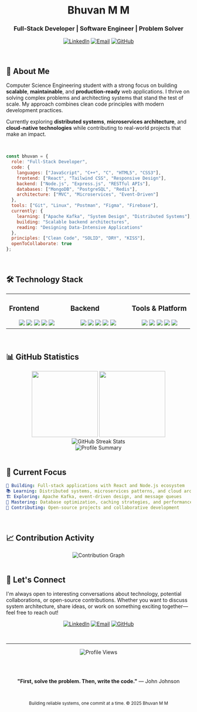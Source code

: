 <div align="center">

# Bhuvan M M

### Full-Stack Developer | Software Engineer | Problem Solver

[![LinkedIn](https://img.shields.io/badge/-LinkedIn-0077B5?style=flat-square&logo=linkedin&logoColor=white)](https://www.linkedin.com/in/bhuvan-m-m-6b370a259)
[![Email](https://img.shields.io/badge/-Email-D14836?style=flat-square&logo=gmail&logoColor=white)](mailto:bhuvanmm@icloud.com)
[![GitHub](https://img.shields.io/badge/-GitHub-181717?style=flat-square&logo=github&logoColor=white)](https://github.com/bhuvanmm)

</div>

<br>

## 🚀 About Me

Computer Science Engineering student with a strong focus on building **scalable**, **maintainable**, and **production-ready** web applications. I thrive on solving complex problems and architecting systems that stand the test of scale. My approach combines clean code principles with modern development practices.

Currently exploring **distributed systems**, **microservices architecture**, and **cloud-native technologies** while contributing to real-world projects that make an impact.

<br>

```javascript
const bhuvan = {
  role: "Full-Stack Developer",
  code: {
    languages: ["JavaScript", "C++", "C", "HTML5", "CSS3"],
    frontend: ["React", "Tailwind CSS", "Responsive Design"],
    backend: ["Node.js", "Express.js", "RESTful APIs"],
    databases: ["MongoDB", "PostgreSQL", "Redis"],
    architecture: ["MVC", "Microservices", "Event-Driven"]
  },
  tools: ["Git", "Linux", "Postman", "Figma", "Firebase"],
  currently: {
    learning: ["Apache Kafka", "System Design", "Distributed Systems"],
    building: "Scalable backend architectures",
    reading: "Designing Data-Intensive Applications"
  },
  principles: ["Clean Code", "SOLID", "DRY", "KISS"],
  openToCollaborate: true
};
```

<br>

## 🛠️ Technology Stack

<table>
<tr>
<td valign="top" width="33%">

### Frontend
<div align="center">
<img src="https://img.shields.io/badge/-React-61DAFB?style=for-the-badge&logo=react&logoColor=black" />
<img src="https://img.shields.io/badge/-JavaScript-F7DF1E?style=for-the-badge&logo=javascript&logoColor=black" />
<img src="https://img.shields.io/badge/-HTML5-E34F26?style=for-the-badge&logo=html5&logoColor=white" />
<img src="https://img.shields.io/badge/-CSS3-1572B6?style=for-the-badge&logo=css3&logoColor=white" />
<img src="https://img.shields.io/badge/-Tailwind-06B6D4?style=for-the-badge&logo=tailwind-css&logoColor=white" />
</div>

</td>
<td valign="top" width="33%">

### Backend
<div align="center">
<img src="https://img.shields.io/badge/-Node.js-339933?style=for-the-badge&logo=node.js&logoColor=white" />
<img src="https://img.shields.io/badge/-Express-000000?style=for-the-badge&logo=express&logoColor=white" />
<img src="https://img.shields.io/badge/-MongoDB-47A248?style=for-the-badge&logo=mongodb&logoColor=white" />
<img src="https://img.shields.io/badge/-PostgreSQL-4169E1?style=for-the-badge&logo=postgresql&logoColor=white" />
<img src="https://img.shields.io/badge/-Redis-DC382D?style=for-the-badge&logo=redis&logoColor=white" />
</div>

</td>
<td valign="top" width="33%">

### Tools & Platform
<div align="center">
<img src="https://img.shields.io/badge/-Git-F05032?style=for-the-badge&logo=git&logoColor=white" />
<img src="https://img.shields.io/badge/-Linux-FCC624?style=for-the-badge&logo=linux&logoColor=black" />
<img src="https://img.shields.io/badge/-Firebase-FFCA28?style=for-the-badge&logo=firebase&logoColor=black" />
<img src="https://img.shields.io/badge/-Kafka-231F20?style=for-the-badge&logo=apache-kafka&logoColor=white" />
<img src="https://img.shields.io/badge/-Postman-FF6C37?style=for-the-badge&logo=postman&logoColor=white" />
</div>

</td>
</tr>
</table>

<br>

## 📊 GitHub Statistics

<div align="center">
  <img height="180em" src="https://github-readme-stats.vercel.app/api?username=bhuvanmm&show_icons=true&theme=radical&include_all_commits=true&count_private=true&hide_border=true&bg_color=0d1117&title_color=58a6ff&icon_color=1f6feb&text_color=c9d1d9"/>
  <img height="180em" src="https://github-readme-stats.vercel.app/api/top-langs/?username=bhuvanmm&layout=compact&langs_count=8&theme=radical&hide_border=true&bg_color=0d1117&title_color=58a6ff&text_color=c9d1d9"/>
</div>

<div align="center">
  <img src="https://github-readme-streak-stats.herokuapp.com/?user=bhuvanmm&theme=radical&hide_border=true&background=0d1117&ring=58a6ff&fire=58a6ff&currStreakLabel=58a6ff" alt="GitHub Streak Stats" />
</div>

<div align="center">
  <img src="https://github-profile-summary-cards.vercel.app/api/cards/profile-details?username=bhuvanmm&theme=radical" alt="Profile Summary" />
</div>

<br>

## 🎯 Current Focus

```yaml
🔨 Building: Full-stack applications with React and Node.js ecosystem
📚 Learning: Distributed systems, microservices patterns, and cloud architecture
🏗️ Exploring: Apache Kafka, event-driven design, and message queues
💾 Mastering: Database optimization, caching strategies, and performance tuning
🚀 Contributing: Open-source projects and collaborative development
```

<br>

## 📈 Contribution Activity

<div align="center">
  <img src="https://github-readme-activity-graph.vercel.app/graph?username=bhuvanmm&theme=react-dark&hide_border=true&area=true&bg_color=0d1117&color=58a6ff&line=1f6feb&point=58a6ff" alt="Contribution Graph" />
</div>

<br>

## 🤝 Let's Connect

I'm always open to interesting conversations about technology, potential collaborations, or open-source contributions. Whether you want to discuss system architecture, share ideas, or work on something exciting together—feel free to reach out!

<div align="center">

[![LinkedIn](https://img.shields.io/badge/LinkedIn-Connect-0077B5?style=for-the-badge&logo=linkedin&logoColor=white)](https://www.linkedin.com/in/bhuvan-m-m-6b370a259)
[![Email](https://img.shields.io/badge/Email-Contact-D14836?style=for-the-badge&logo=gmail&logoColor=white)](mailto:bhuvanmm@icloud.com)
[![GitHub](https://img.shields.io/badge/GitHub-Follow-181717?style=for-the-badge&logo=github&logoColor=white)](https://github.com/bhuvanmm)

</div>

<br>

---

<div align="center">
  <img src="https://komarev.com/ghpvc/?username=bhuvanmm&color=blueviolet&style=flat-square&label=Profile+Views" alt="Profile Views" />
  
  <br><br>
  
  **"First, solve the problem. Then, write the code."** — John Johnson
  
  <br>
  
  <sub>Building reliable systems, one commit at a time. © 2025 Bhuvan M M</sub>
</div>
